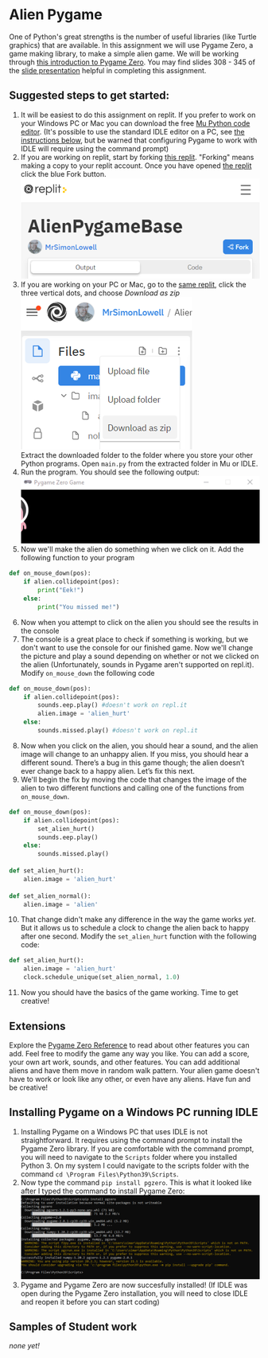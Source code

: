 Alien Pygame
===========
One of Python's great strengths is the number of useful libraries (like Turtle graphics) that are available. In this assignment we will use Pygame Zero, a game making library, to make a simple alien game. We will be working through [this introduction to Pygame Zero](https://pygame-zero.readthedocs.io/en/stable/introduction.html). You may find slides 308 - 345 of the [slide presentation](https://docs.google.com/presentation/d/1rICcmNbnGYsB-cV_6EatPyzcOS2sId80Jh2kayUzm4Q/edit?usp=sharing) helpful in completing this assignment.

Suggested steps to get started:
---------------------------------
1. It will be easiest to do this assignment on replit. If you prefer to work on your Windows PC or Mac you can download the free [Mu Python code editor](https://codewith.mu/). (It's possible to use the standard IDLE editor on a PC, see [the instructions below](#installing-pygame-on-a-windows-pc-running-idle), but be warned that configuring Pygame to work with IDLE will require using the command prompt) 
2. If you are working on replit, start by forking [this replit](https://replit.com/@MrSimonLowell/AlienPygameBase). "Forking" means making a copy to your replit account. Once you have opened [the replit](https://replit.com/@MrSimonLowell/AlienPygameBase) click the blue Fork button.   
![](ForkButton.PNG)  
3. If you are working on your PC or Mac, go to the [same replit](https://replit.com/@MrSimonLowell/AlienPygameBase), click the three vertical dots, and choose *Download as zip*   
![](DownloadAsZip.PNG)   
Extract the downloaded folder to the folder where you store your other Python programs. Open `main.py` from the extracted folder in Mu or IDLE. 
4. Run the program. You should see the following output:   
![](StartProgram.gif)    
5. Now we'll make the alien do something when we click on it. Add the following function to your program   
```python
def on_mouse_down(pos):
    if alien.collidepoint(pos):
        print("Eek!")
    else:
        print("You missed me!")
``` 
6. Now when you attempt to click on the alien you should see the results in the console
7. The console is a great place to check if something is working, but we don't want to use the console for our finished game. Now we'll change the picture and play a sound depending on whether or not we clicked on the alien (Unfortunately, sounds in Pygame aren't supported on repl.it). Modify `on_mouse_down` the following code
```python
def on_mouse_down(pos):
    if alien.collidepoint(pos):
        sounds.eep.play() #doesn't work on repl.it
        alien.image = 'alien_hurt'
    else:
        sounds.missed.play() #doesn't work on repl.it
```
8. Now when you click on the alien, you should hear a sound, and the alien image will change to an unhappy alien. If you miss, you should hear a different sound. There’s a bug in this game though; the alien doesn’t ever change back to a happy alien. Let’s fix this next.
9. We'll begin the fix by moving the code that changes the image of the alien to two different functions and calling one of the functions from `on_mouse_down`.
```python
def on_mouse_down(pos):
    if alien.collidepoint(pos):
        set_alien_hurt()
        sounds.eep.play()
    else:
        sounds.missed.play()
        
def set_alien_hurt():
    alien.image = 'alien_hurt'
    
def set_alien_normal():
    alien.image = 'alien'
```
10. That change didn't make any difference in the way the game works *yet*. But it allows us to schedule a clock to change the alien back to happy after one second. Modify the `set_alien_hurt` function with the following code:
```python
def set_alien_hurt():
    alien.image = 'alien_hurt'
    clock.schedule_unique(set_alien_normal, 1.0)
```
11. Now you should have the basics of the game working. Time to get creative!

Extensions
----------------------------------------------
Explore the [Pygame Zero Reference](https://pygame-zero.readthedocs.io/en/stable/) to read about other features you can add. Feel free to modify the game any way you like. You can add a score, your own art work, sounds, and other features. You can add additional aliens and have them move in random walk pattern. Your alien game doesn't have to work or look like any other, or even have any aliens. Have fun and be creative!

Installing Pygame on a Windows PC running IDLE
----------------------------------------------
1. Installing Pygame on a Windows PC that uses IDLE is not straightforward. It requires using the command prompt to install the Pygame Zero library. If you are comfortable with the command prompt, you will need to navigate to the `Scripts` folder where you installed Python 3. On my system I could navigate to the scripts folder with the command `cd \Program Files\Python39\Scripts`.
2. Now type the command `pip install pgzero`. This is what it looked like after I typed the command to install Pygame Zero:   
   ![](InstallingPgzeroWindows.PNG)
4. Pygame and Pygame Zero are now succesfully installed! (If IDLE was open during the Pygame Zero installation, you will need to close IDLE and reopen it before you can start coding)  

Samples of Student work
-----------------------
*none yet!*
